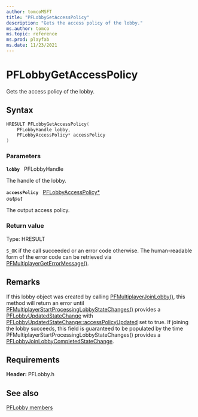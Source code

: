 ```yaml
---
author: tomcoMSFT
title: "PFLobbyGetAccessPolicy"
description: "Gets the access policy of the lobby."
ms.author: tomco
ms.topic: reference
ms.prod: playfab
ms.date: 11/23/2021
---
```


# PFLobbyGetAccessPolicy  

Gets the access policy of the lobby.  

## Syntax  
  
```cpp
HRESULT PFLobbyGetAccessPolicy(  
    PFLobbyHandle lobby,  
    PFLobbyAccessPolicy* accessPolicy  
)  
```  
  
### Parameters  
  
**`lobby`** &nbsp; PFLobbyHandle  
  
The handle of the lobby.  
  
**`accessPolicy`** &nbsp; [PFLobbyAccessPolicy*](../enums/pflobbyaccesspolicy.md)  
*output*  
  
The output access policy.  
  
  
### Return value
Type: HRESULT
  
```S_OK``` if the call succeeded or an error code otherwise. The human-readable form of the error code can be retrieved via [PFMultiplayerGetErrorMessage()](../../pfmultiplayer/functions/pfmultiplayergeterrormessage.md).
  
## Remarks  
  
If this lobby object was created by calling [PFMultiplayerJoinLobby()](pfmultiplayerjoinlobby.md), this method will return an error until [PFMultiplayerStartProcessingLobbyStateChanges()](pfmultiplayerstartprocessinglobbystatechanges.md) provides a [PFLobbyUpdatedStateChange](../structs/pflobbyupdatedstatechange.md) with [PFLobbyUpdatedStateChange::accessPolicyUpdated](../structs/pflobbyupdatedstatechange.md) set to true. If joining the lobby succeeds, this field is guaranteed to be populated by the time PFMultiplayerStartProcessingLobbyStateChanges() provides a [PFLobbyJoinLobbyCompletedStateChange](../structs/pflobbyjoinlobbycompletedstatechange.md).
  
## Requirements  
  
**Header:** PFLobby.h
  
## See also  
[PFLobby members](../pflobby_members.md)  

  
  
